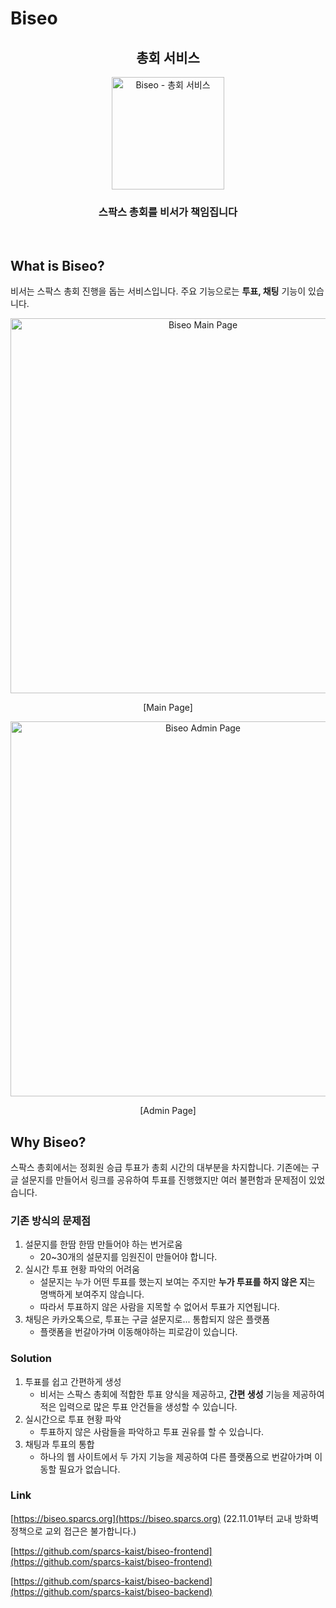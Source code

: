# Biseo

<center>

## 총회 서비스

<img src="/projects/biseo/logo.png" alt="Biseo - 총회 서비스" width="180"/>

### 스팍스 총회를 비서가 책임집니다

</center>

<br/>

## What is Biseo?

비서는 스팍스 총회 진행을 돕는 서비스입니다. 주요 기능으로는 **투표, 채팅** 기능이 있습니다.

<center>
<img src="/projects/biseo/main.png" alt="Biseo Main Page" width="600"/>

[Main Page]

<img src="/projects/biseo/admin.png" alt="Biseo Admin Page" width="600"/>

[Admin Page]

</center>

## Why Biseo?

스팍스 총회에서는 정회원 승급 투표가 총회 시간의 대부분을 차지합니다. 기존에는 구글 설문지를 만들어서 링크를 공유하여 투표를 진행했지만 여러 불편함과 문제점이 있었습니다.

### 기존 방식의 문제점

1. 설문지를 한땀 한땀 만들어야 하는 번거로움
   - 20~30개의 설문지를 임원진이 만들어야 합니다.
2. 실시간 투표 현황 파악의 어려움
   - 설문지는 누가 어떤 투표를 했는지 보여는 주지만 **누가 투표를 하지 않은 지**는 명백하게 보여주지 않습니다.
   - 따라서 투표하지 않은 사람을 지목할 수 없어서 투표가 지연됩니다.
3. 채팅은 카카오톡으로, 투표는 구글 설문지로... 통합되지 않은 플랫폼
   - 플랫폼을 번갈아가며 이동해야하는 피로감이 있습니다.

### Solution

1. 투표를 쉽고 간편하게 생성
   - 비서는 스팍스 총회에 적합한 투표 양식을 제공하고, **간편 생성** 기능을 제공하여 적은 입력으로 많은 투표 안건들을 생성할 수 있습니다.
2. 실시간으로 투표 현황 파악
   - 투표하지 않은 사람들을 파악하고 투표 권유를 할 수 있습니다.
3. 채팅과 투표의 통합
   - 하나의 웹 사이트에서 두 가지 기능을 제공하여 다른 플랫폼으로 번갈아가며 이동할 필요가 없습니다.

### Link

[https://biseo.sparcs.org](https://biseo.sparcs.org) (22.11.01부터 교내 방화벽 정책으로 교외 접근은 불가합니다.)

[https://github.com/sparcs-kaist/biseo-frontend](https://github.com/sparcs-kaist/biseo-frontend)

[https://github.com/sparcs-kaist/biseo-backend](https://github.com/sparcs-kaist/biseo-backend)
